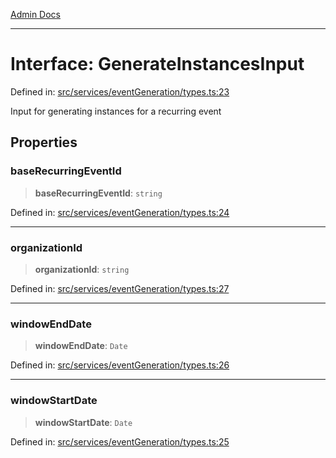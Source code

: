 [Admin Docs](/)

***

# Interface: GenerateInstancesInput

Defined in: [src/services/eventGeneration/types.ts:23](https://github.com/Sourya07/talawa-api/blob/aac5f782223414da32542752c1be099f0b872196/src/services/eventGeneration/types.ts#L23)

Input for generating instances for a recurring event

## Properties

### baseRecurringEventId

> **baseRecurringEventId**: `string`

Defined in: [src/services/eventGeneration/types.ts:24](https://github.com/Sourya07/talawa-api/blob/aac5f782223414da32542752c1be099f0b872196/src/services/eventGeneration/types.ts#L24)

***

### organizationId

> **organizationId**: `string`

Defined in: [src/services/eventGeneration/types.ts:27](https://github.com/Sourya07/talawa-api/blob/aac5f782223414da32542752c1be099f0b872196/src/services/eventGeneration/types.ts#L27)

***

### windowEndDate

> **windowEndDate**: `Date`

Defined in: [src/services/eventGeneration/types.ts:26](https://github.com/Sourya07/talawa-api/blob/aac5f782223414da32542752c1be099f0b872196/src/services/eventGeneration/types.ts#L26)

***

### windowStartDate

> **windowStartDate**: `Date`

Defined in: [src/services/eventGeneration/types.ts:25](https://github.com/Sourya07/talawa-api/blob/aac5f782223414da32542752c1be099f0b872196/src/services/eventGeneration/types.ts#L25)
